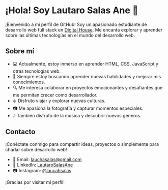 # ¡Hola! Soy Lautaro Salas Ane 👋

¡Bienvenido a mi perfil de GitHub! Soy un apasionado estudiante de desarrollo web full stack en [Digital House](https://www.digitalhouse.com/). Me encanta explorar y aprender sobre las últimas tecnologías en el mundo del desarrollo web.

## Sobre mí

- 💻 Actualmente, estoy inmerso en aprender HTML, CSS, JavaScript y otras tecnologías web.
- 🌱 Siempre estoy buscando aprender nuevas habilidades y mejorar mis conocimientos.
- 🔍 Me interesa colaborar en proyectos emocionantes y desafiantes que me permitan crecer como desarrollador.
- ✈️ Disfruto viajar y explorar nuevas culturas.
- 📷 Me apasiona la fotografía y capturar momentos especiales.
- 🎶 También disfruto de la música y descubrir nuevos géneros.

## Contacto

¡Conéctate conmigo para compartir ideas, proyectos o simplemente para charlar sobre desarrollo web!

- 📧 Email: [lauchasalas@gmail.com](mailto:lauchasalas@gmail.com)
- 🔗 LinkedIn: [LautaroSalasAne](https://www.linkedin.com/in/lauchasalas](https://www.linkedin.com/in/lautaro-salas-ané-9442a5170/))
- 📷 Instagram: [@laucahsalas](https://instagram.com/lauchasalas)

¡Gracias por visitar mi perfil!
